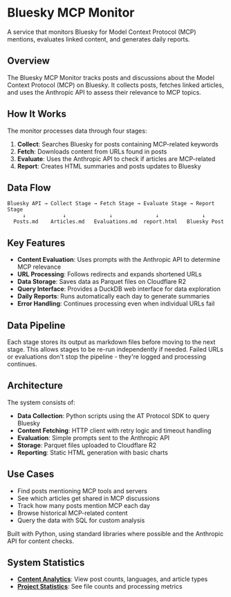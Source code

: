 # Bluesky MCP Monitor

A service that monitors Bluesky for Model Context Protocol (MCP) mentions, evaluates linked content, and generates daily reports.

## Overview

The Bluesky MCP Monitor tracks posts and discussions about the Model Context Protocol (MCP) on Bluesky. It collects posts, fetches linked articles, and uses the Anthropic API to assess their relevance to MCP topics.

## How It Works

The monitor processes data through four stages:

1. **Collect**: Searches Bluesky for posts containing MCP-related keywords
2. **Fetch**: Downloads content from URLs found in posts
3. **Evaluate**: Uses the Anthropic API to check if articles are MCP-related
4. **Report**: Creates HTML summaries and posts updates to Bluesky

## Data Flow

```
Bluesky API → Collect Stage → Fetch Stage → Evaluate Stage → Report Stage
     ↓            ↓              ↓              ↓              ↓
  Posts.md    Articles.md   Evaluations.md  report.html   Bluesky Post
```

## Key Features

- **Content Evaluation**: Uses prompts with the Anthropic API to determine MCP relevance
- **URL Processing**: Follows redirects and expands shortened URLs
- **Data Storage**: Saves data as Parquet files on Cloudflare R2
- **Query Interface**: Provides a DuckDB web interface for data exploration
- **Daily Reports**: Runs automatically each day to generate summaries
- **Error Handling**: Continues processing even when individual URLs fail

## Data Pipeline

Each stage stores its output as markdown files before moving to the next stage. This allows stages to be re-run independently if needed. Failed URLs or evaluations don't stop the pipeline - they're logged and processing continues.

## Architecture

The system consists of:

- **Data Collection**: Python scripts using the AT Protocol SDK to query Bluesky
- **Content Fetching**: HTTP client with retry logic and timeout handling  
- **Evaluation**: Simple prompts sent to the Anthropic API
- **Storage**: Parquet files uploaded to Cloudflare R2
- **Reporting**: Static HTML generation with basic charts

## Use Cases

- Find posts mentioning MCP tools and servers
- See which articles get shared in MCP discussions
- Track how many posts mention MCP each day
- Browse historical MCP-related content
- Query the data with SQL for custom analysis

Built with Python, using standard libraries where possible and the Anthropic API for content checks.

## System Statistics

- **[Content Analytics](/content_stats.html)**: View post counts, languages, and article types
- **[Project Statistics](/project_stats.html)**: See file counts and processing metrics